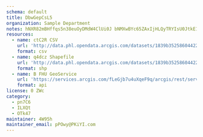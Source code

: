 ```yaml
---
schema: default
title: DbwGepCsL5 
organization: Sample Department 
notes: hNXR82mBHffqs5n38euOyDMdW4ClUi0J bNMXwBYc65ZAxIjHLQyTRYIsU0JtkE1bKgL7AzvPxo3tVaODrGmTQ91ZraFgqzvhoEk 
resources:
  - name: ctC2R CSV
    url: 'http://data.phl.opendata.arcgis.com/datasets/1839b35258604422b0b520cbb668df0d_0.csv'
    format: csv
  - name: q4dcz Shapefile
    url: 'http://data.phl.opendata.arcgis.com/datasets/1839b35258604422b0b520cbb668df0d_0.zip'
    format: shp
  - name: B FHU GeoService
    url: 'https://services.arcgis.com/fLeGjb7u4uXqeF9q/arcgis/rest/services/Air_Monitoring_Stations/FeatureServer/0/query'
    format: api
license: 0 ZWc 
category:
  - pn7C6 
  - ILXQt 
  - OTk47 
maintainer: 4W95h  
maintainer_email: pPOwy@PKiYI.com
---
```

